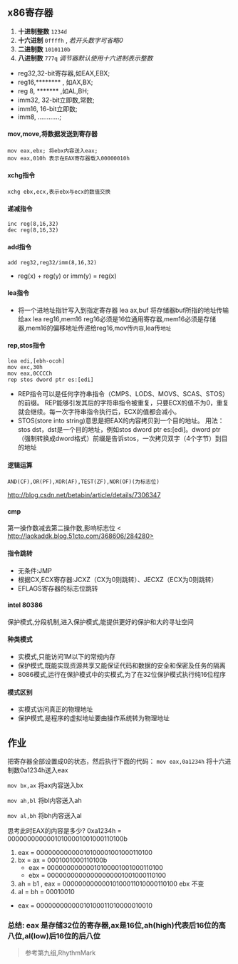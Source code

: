## x86寄存器
1. **十进制整数** `1234d`
2. **十六进制** `0ffffh` , *若开头数字可省略0*
3. **二进制数** `1010110b`
4. **八进制数** `777q` *调节器默认使用十六进制表示整数*

- reg32,32-bit寄存器,如EAX,EBX;
- reg16,********   , 如AX,BX;
- reg 8, *******    ,如AL,BH;
- imm32, 32-bit立即数,常数;
- imm16, 16-bit立即数;
- imm8,  ............;

#### mov,move,将数据发送到寄存器
	mov eax,ebx; 将ebx内容送入eax;
	mov eax,010h 表示在EAX寄存器载入00000010h
#### xchg指令
	xchg ebx,ecx,表示ebx与ecx的数值交换
#### 递减指令
	inc reg(8,16,32)
	dec reg(8,16,32)
#### add指令
	add reg32,reg32/imm(8,16,32)
* reg(x) + reg(y) or imm(y) = reg(x)

#### lea指令
- 将一个进地址指针写入到指定寄存器
	lea ax,buf 将存储器buf所指的地址传输给ax
	lea reg16,mem16
reg16必须是16位通用寄存器,mem16必须是存储器,mem16的偏移地址传递给reg16,mov传`内容`,lea传`地址`

#### rep,stos指令
```
lea edi,[ebh-ocoh]
mov exc,30h
mov eax,0CCCCh
rep stos dword ptr es:[edi]
```
- REP指令可以是任何字符串指令（CMPS、LODS、MOVS、SCAS、STOS）的前缀。 REP能够引发其后的字符串指令被重复，只要ECX的值不为0，重复就会继续。每一次字符串指令执行后，ECX的值都会减小。
- STOS(store into string)意思是把EAX的内容拷贝到一个目的地址。 用法：stos dst，dst是一个目的地址，例如stos dword ptr es:[edi]。dword ptr（强制转换成dword格式）前缀是告诉stos，一次拷贝双字（4个字节）到目的地址

#### 逻辑运算 
	AND(CF),OR(PF),XOR(AF),TEST(ZF),NOR(OF)(为标志位)
<http://blog.csdn.net/betabin/article/details/7306347>
#### cmp
第一操作数减去第二操作数,影响标志位
< http://laokaddk.blog.51cto.com/368606/284280>
#### 指令跳转
- 无条件:JMP
- 根据CX,ECX寄存器:JCXZ（CX为0则跳转）、JECXZ（ECX为0则跳转）
- EFLAGS寄存器的标志位跳转

#### intel 80386
保护模式,分段机制,进入保护模式,能提供更好的保护和大的寻址空间
#### 种类模式
- 实模式,只能访问1M以下的常规内存
- 保护模式,既能实现资源共享又能保证代码和数据的安全和保密及任务的隔离
- 8086模式,运行在保护模式中的实模式,为了在32位保护模式执行纯16位程序
#### 模式区别
- 实模式访问真正的物理地址
- 保护模式,是程序的虚拟地址要由操作系统转为物理地址

## 作业
把寄存器全部设置成0的状态，然后执行下面的代码：
`mov eax,0a1234h`			将十六进制数0a1234h送入eax

`mov bx,ax`			将ax内容送入bx

`mov ah,bl`			将bl内容送入ah

`mov al,bh`           将bh内容送入al

思考此时EAX的内容是多少?
0xa1234h = 00000000000010100001001000110100b
1. eax = 00000000000010100001001000110100
2. bx = ax = 0001001000110100b
	 - eax = 00000000000010100001001000110100
	 - ebx = 00000000000000000001001000110100
3. ah = b1 , eax = 00000000000010100011010000110100
	ebx 不变
4. al = bh = 00010010
- eax = 00000000000010100011010000010010
### 总结: eax 是存储32位的寄存器,ax是16位,ah(high)代表后16位的高八位,al(low)后16位的后八位

>参考第九组,RhythmMark

